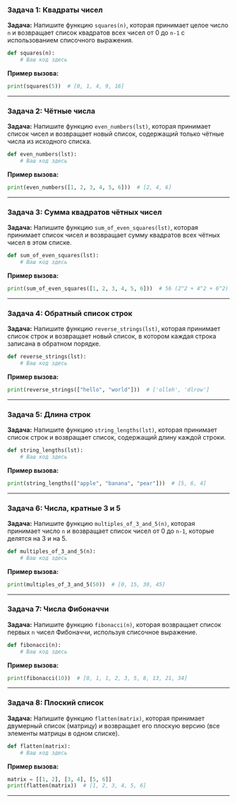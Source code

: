 ### Задача 1: Квадраты чисел

**Задача:** Напишите функцию `squares(n)`, которая принимает целое число `n` и возвращает список квадратов всех чисел от 0 до `n-1` с использованием списочного выражения.

```python
def squares(n):
    # Ваш код здесь
```

**Пример вызова:**

```python
print(squares(5))  # [0, 1, 4, 9, 16]
```

---

### Задача 2: Чётные числа

**Задача:** Напишите функцию `even_numbers(lst)`, которая принимает список чисел и возвращает новый список, содержащий только чётные числа из исходного списка.

```python
def even_numbers(lst):
    # Ваш код здесь
```

**Пример вызова:**

```python
print(even_numbers([1, 2, 3, 4, 5, 6]))  # [2, 4, 6]
```

---

### Задача 3: Сумма квадратов чётных чисел

**Задача:** Напишите функцию `sum_of_even_squares(lst)`, которая принимает список чисел и возвращает сумму квадратов всех чётных чисел в этом списке.

```python
def sum_of_even_squares(lst):
    # Ваш код здесь
```

**Пример вызова:**

```python
print(sum_of_even_squares([1, 2, 3, 4, 5, 6]))  # 56 (2^2 + 4^2 + 6^2)
```

---

### Задача 4: Обратный список строк

**Задача:** Напишите функцию `reverse_strings(lst)`, которая принимает список строк и возвращает новый список, в котором каждая строка записана в обратном порядке.

```python
def reverse_strings(lst):
    # Ваш код здесь
```

**Пример вызова:**

```python
print(reverse_strings(["hello", "world"]))  # ['olleh', 'dlrow']
```

---

### Задача 5: Длина строк

**Задача:** Напишите функцию `string_lengths(lst)`, которая принимает список строк и возвращает список, содержащий длину каждой строки.

```python
def string_lengths(lst):
    # Ваш код здесь
```

**Пример вызова:**

```python
print(string_lengths(["apple", "banana", "pear"]))  # [5, 6, 4]
```

---

### Задача 6: Числа, кратные 3 и 5

**Задача:** Напишите функцию `multiples_of_3_and_5(n)`, которая принимает число `n` и возвращает список чисел от 0 до `n-1`, которые делятся на 3 и на 5.

```python
def multiples_of_3_and_5(n):
    # Ваш код здесь
```

**Пример вызова:**

```python
print(multiples_of_3_and_5(50))  # [0, 15, 30, 45]
```

---

### Задача 7: Числа Фибоначчи

**Задача:** Напишите функцию `fibonacci(n)`, которая возвращает список первых `n` чисел Фибоначчи, используя списочное выражение.

```python
def fibonacci(n):
    # Ваш код здесь
```

**Пример вызова:**

```python
print(fibonacci(10))  # [0, 1, 1, 2, 3, 5, 8, 13, 21, 34]
```

---

### Задача 8: Плоский список

**Задача:** Напишите функцию `flatten(matrix)`, которая принимает двумерный список (матрицу) и возвращает его плоскую версию (все элементы матрицы в одном списке).

```python
def flatten(matrix):
    # Ваш код здесь
```

**Пример вызова:**

```python
matrix = [[1, 2], [3, 4], [5, 6]]
print(flatten(matrix))  # [1, 2, 3, 4, 5, 6]
```

---